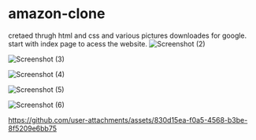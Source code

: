 # amazon-clone  
cretaed thrugh html and css and various pictures downloades for google.
start with index page to acess the website.
![Screenshot (2)](https://github.com/user-attachments/assets/16dfdcf7-c0fb-4a86-bc51-0680a152b537)

![Screenshot (3)](https://github.com/user-attachments/assets/5bac97ae-eaea-4b62-bac0-836570dbdd9a)

![Screenshot (4)](https://github.com/user-attachments/assets/aa1588dc-e5e7-4344-9493-b88a0cb7fc96)

![Screenshot (5)](https://github.com/user-attachments/assets/55d38438-8ab0-40b2-9647-995308ca4cde)

![Screenshot (6)](https://github.com/user-attachments/assets/1a850f60-8c8b-471d-a699-25476d6dcb50)


https://github.com/user-attachments/assets/830d15ea-f0a5-4568-b3be-8f5209e6bb75

